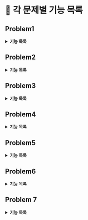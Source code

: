 # :pushpin: 각 문제별 기능 목록

## Problem1
<details>
<summary><b>기능 목록</b></summary>
<div markdown="1">

- `getGameScore(List<Integer> pages)` : 책 페이지인 Integer형 List를 매개변수로 받아 게임 룰에 맞는 수를 반환한다.
- `findGreaterOfSumAndProduct(int number)` : number의 각 수를 곱한 수과 더한 수 중 더 큰 수를 반환한다.
- `solution(List<Integer> pobi, List<Integer> crong)` : 기능 요구사항을 구현 해 적절한 값을 반환한다.
</div>
</details>

## Problem2
<details>
<summary><b>기능 목록</b></summary>
<div markdown="1">

- `String characterStackToString(Stack<Character> stack)`: character형 stack을 string으로 변환해 반환한다.
- `solution(String cryptogram)`: 임의의 문자열 cryptogram이 매개변수로 주어질 때, 연속하는 중복 문자들을 삭제한 결과를 반환한다.
</div>
</details>

## Problem3
<details>
<summary><b>기능 목록</b></summary>
<div markdown="1">

- `solution(int number)`: 숫자 number가 매개변수로 주어질 때, 1부터 손뼉을 몇번 쳐야 하는지 횟수를 반환한다.
- `isThreeSixNine(int number)`: 숫자 number가 매개변수로 주어질 때, 1의 자리(10으로 나눈 나머지)가 3, 6, 9 중 하나 이면 true를, 그렇지 않으면 false를 반환한다.
</div>
</details>

## Problem4
<details>
<summary><b>기능 목록</b></summary>
<div markdown="1">

- `solution(String word)`: 엄마 말씀 word가 매개변수로 주어질 때, 청개구리 사전을 참고해 반대로 반환하여 return 한다.
- `convertWithDictionary(char letter)`: char 변수 letter가 매개변수로 주어질 때, 청개구리 사전을 참고해 반대로 반환한 char 값을 반환한다.
</div>
</details>

## Problem5
<details>
<summary><b>기능 목록</b></summary>
<div markdown="1">

- `solution(int money)`: 돈의 액수 money가 매개변수로 주어질 때, 오만 원권, 만 원권, 오천 원권, 천 원권, 오백원 동전, 백원 동전, 오십원 동전, 십원 동전, 일원 동전 각 몇개로 변환되는지 금액이 큰 순서대로 리스트에 담아 반환한다.

</div>
</details>

## Problem6
<details>
<summary><b>기능 목록</b></summary>
<div markdown="1">

- `solution(List<List<String>> forms)`: ["이메일", "닉네임"] 형식으로 신청 받은 form을 매개변수로 주어질 때, 신청 받은 닉네임 중 같은 글자가 연속적으로 포함되는 닉네임을 작성한 지원자의 이메일 목록을 반환한다.

</div>
</details>

## Problem 7
<details>
<summary><b>기능 목록</b></summary>
<div markdown="1">

- `solution(String user, List<List<String>> friends, List<String> visitors)`:
  사용자 아이디 user와 친구 관계 정보 friends, 사용자 타임 라인 방문 기록 visitors가 매개변수로 주어질 때, 친구 추천 규칙에 따라 점수가 가장 높은 순으로 정렬해 
  최대 5명을 반환한다. 추천 점수가 0점인 경우 추천하지 않으며 추천 점수가 같은 경우 이름순으로 정렬 한다.
- `User` 클래스 : 아이디와 친구 목록, 추천 점수를 필드로 가진다
  > - `compareTo(User o)`: Comparable 인터페이스를 상속받아 implement한 메소드로 추천 점수가 가장 높은 순으로 정렬하며, 추천 점수가 같은 경우 이름순으로 정렬한다.
  > - `addOnePoint()`: User의 추천 점수를 1 증가 시킨다.
  > - `addTenPoint(int value)`: User의 추천 점수를 value 만큼 10 증가 시킨다.
- `ListGraph` 클래스 : 친구 목록을 담고 있는 클래스로 친구 간 연결에 대한 정보를 가진다.
  > - `getUser(User user)`: 특정 User를 반환한다.
  > - `put(User userA, User userB)`: userA와 userB의 친구 관계를 형성해 각 클래스의 친구 목록에 추가한다.
</div>
</details>